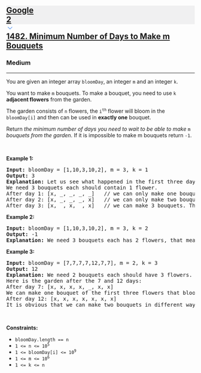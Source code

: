 <h2><a href="https://leetcode.com/problems/minimum-number-of-days-to-make-m-bouquets/"><div id="big-omega-company-tags"><div id="big-omega-topbar"><div class="companyTagsContainer" style="overflow-x: scroll; flex-wrap: nowrap;"><div class="companyTagsContainer--tag" style="background-color: rgba(0, 10, 32, 0.05); --darkreader-inline-bgcolor: rgba(19, 26, 41, 0.05);" data-darkreader-inline-bgcolor=""><div>Google</div><div class="companyTagsContainer--tagOccurence">2</div></div></div><div class="companyTagsContainer--chevron"><div><svg version="1.1" id="icon" xmlns="http://www.w3.org/2000/svg" xmlns:xlink="http://www.w3.org/1999/xlink" x="0px" y="0px" viewBox="0 0 32 32" fill="#4087F1" xml:space="preserve" style="width: 20px; --darkreader-inline-fill: #529be1;" data-darkreader-inline-fill=""><polygon points="16,22 6,12 7.4,10.6 16,19.2 24.6,10.6 26,12 "></polygon><rect id="_x3C_Transparent_Rectangle_x3E_" class="st0" fill="none" width="32" height="32"></rect></svg></div></div></div></div>1482. Minimum Number of Days to Make m Bouquets</a></h2><h3>Medium</h3><hr><div><p>You are given an integer array <code>bloomDay</code>, an integer <code>m</code> and an integer <code>k</code>.</p>

<p>You want to make <code>m</code> bouquets. To make a bouquet, you need to use <code>k</code> <strong>adjacent flowers</strong> from the garden.</p>

<p>The garden consists of <code>n</code> flowers, the <code>i<sup>th</sup></code> flower will bloom in the <code>bloomDay[i]</code> and then can be used in <strong>exactly one</strong> bouquet.</p>

<p>Return <em>the minimum number of days you need to wait to be able to make </em><code>m</code><em> bouquets from the garden</em>. If it is impossible to make m bouquets return <code>-1</code>.</p>

<p>&nbsp;</p>
<p><strong class="example">Example 1:</strong></p>

<pre><strong>Input:</strong> bloomDay = [1,10,3,10,2], m = 3, k = 1
<strong>Output:</strong> 3
<strong>Explanation:</strong> Let us see what happened in the first three days. x means flower bloomed and _ means flower did not bloom in the garden.
We need 3 bouquets each should contain 1 flower.
After day 1: [x, _, _, _, _]   // we can only make one bouquet.
After day 2: [x, _, _, _, x]   // we can only make two bouquets.
After day 3: [x, _, x, _, x]   // we can make 3 bouquets. The answer is 3.
</pre>

<p><strong class="example">Example 2:</strong></p>

<pre><strong>Input:</strong> bloomDay = [1,10,3,10,2], m = 3, k = 2
<strong>Output:</strong> -1
<strong>Explanation:</strong> We need 3 bouquets each has 2 flowers, that means we need 6 flowers. We only have 5 flowers so it is impossible to get the needed bouquets and we return -1.
</pre>

<p><strong class="example">Example 3:</strong></p>

<pre><strong>Input:</strong> bloomDay = [7,7,7,7,12,7,7], m = 2, k = 3
<strong>Output:</strong> 12
<strong>Explanation:</strong> We need 2 bouquets each should have 3 flowers.
Here is the garden after the 7 and 12 days:
After day 7: [x, x, x, x, _, x, x]
We can make one bouquet of the first three flowers that bloomed. We cannot make another bouquet from the last three flowers that bloomed because they are not adjacent.
After day 12: [x, x, x, x, x, x, x]
It is obvious that we can make two bouquets in different ways.
</pre>

<p>&nbsp;</p>
<p><strong>Constraints:</strong></p>

<ul>
	<li><code>bloomDay.length == n</code></li>
	<li><code>1 &lt;= n &lt;= 10<sup>5</sup></code></li>
	<li><code>1 &lt;= bloomDay[i] &lt;= 10<sup>9</sup></code></li>
	<li><code>1 &lt;= m &lt;= 10<sup>6</sup></code></li>
	<li><code>1 &lt;= k &lt;= n</code></li>
</ul>
</div>